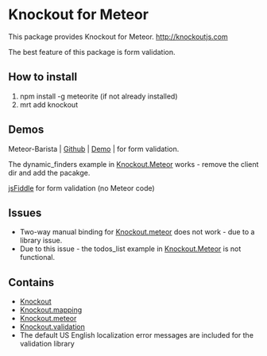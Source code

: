 # Knockout for Meteor

This package provides Knockout for Meteor. http://knockoutjs.com

The best feature of this package is form validation.

## How to install 
1. npm install -g meteorite (if not already installed)
2. mrt add knockout

## Demos
Meteor-Barista | [Github](https://github.com/bevanhunt/meteor-barista) | [Demo](http://barista.meteor.com) | for form validation.

The dynamic_finders example in [Knockout.Meteor](https://github.com/steveluscher/knockout.meteor) works - remove the client dir and add the pacakge.

[jsFiddle](http://jsfiddle.net/ericbarnard/KHFn8/) for form validation (no Meteor code)

## Issues
* Two-way manual binding for [Knockout.meteor](https://github.com/steveluscher/knockout.meteor) does not work - due to a library issue. 
* Due to this issue - the todos_list example in [Knockout.Meteor](https://github.com/steveluscher/knockout.meteor) is not functional.

## Contains
* [Knockout](https://github.com/SteveSanderson/knockout)
* [Knockout.mapping](https://github.com/SteveSanderson/knockout.mapping)
* [Knockout.meteor](https://github.com/steveluscher/knockout.meteor)
* [Knockout.validation](https://github.com/ericmbarnard/Knockout-Validation) 
* The default US English localization error messages are included for the validation library